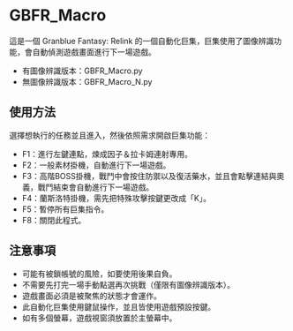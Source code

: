 # GBFR_Macro
這是一個 Granblue Fantasy: Relink 的一個自動化巨集，巨集使用了圖像辨識功能，會自動偵測遊戲畫面進行下一場遊戲。

* 有圖像辨識版本：GBFR_Macro.py
* 無圖像辨識版本：GBFR_Macro_N.py


## 使用方法
選擇想執行的任務並且進入，然後依照需求開啟巨集功能：  
* F1：進行左鍵連點，煉成因子＆拉卡姆連射專用。  
* F2：一般素材掛機，自動進行下一場遊戲。  
* F3：高階BOSS掛機，戰鬥中會按住防禦以及復活藥水，並且會點擊連結與奧義，戰鬥結束會自動進行下一場遊戲。  
* F4：蘭斯洛特掛機，需先把特殊攻擊按鍵更改成「K」。  
* F5：暫停所有巨集指令。  
* F8：關閉此程式。


## 注意事項
* 可能有被鎖帳號的風險，如要使用後果自負。
* 不需要先打完一場手動點選再次挑戰（僅限有圖像辨識版本）。
* 遊戲畫面必須是被聚焦的狀態才會運作。
* 此自動化巨集使用鍵鼠操作，並且皆使用遊戲預設按鍵。
* 如有多個螢幕，遊戲視窗須放置於主螢幕中。
